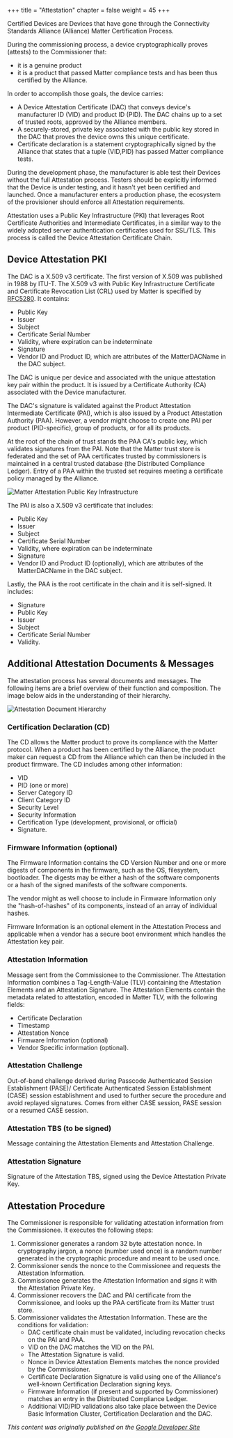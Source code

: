 +++
title = "Attestation"
chapter = false
weight = 45
+++

Certified Devices are Devices that have gone through the Connectivity Standards Alliance (Alliance) Matter Certification Process.

During the commissioning process, a device cryptographically proves (attests) to the Commissioner that:

- it is a genuine product
- it is a product that passed Matter compliance tests and has been thus certified by the Alliance.

In order to accomplish those goals, the device carries:

- A Device Attestation Certificate (DAC) that conveys device's manufacturer ID (VID) and product ID (PID). The DAC chains up to a set of trusted roots, approved by the Alliance members.
- A securely-stored, private key associated with the public key stored in the DAC that proves the device owns this unique certificate.
- Certificate declaration is a statement cryptographically signed by the Alliance that states that a tuple (VID,PID) has passed Matter compliance tests.

During the development phase, the manufacturer is able test their Devices without the full Attestation process. Testers should be explicitly informed that the Device is under testing, and it hasn't yet been certified and launched. Once a manufacturer enters a production phase, the ecosystem of the provisioner should enforce all Attestation requirements.

Attestation uses a Public Key Infrastructure (PKI) that leverages Root Certificate Authorities and Intermediate Certificates, in a similar way to the widely adopted server authentication certificates used for SSL/TLS. This process is called the Device Attestation Certificate Chain.

## Device Attestation PKI

The DAC is a X.509 v3 certificate. The first version of X.509 was published in 1988 by ITU-T. The X.509 v3 with Public Key Infrastructure Certificate and Certificate Revocation List (CRL) used by Matter is specified by [RFC5280](https://datatracker.ietf.org/doc/html/rfc5280). It contains:

- Public Key
- Issuer
- Subject
- Certificate Serial Number
- Validity, where expiration can be indeterminate
- Signature
- Vendor ID and Product ID, which are attributes of the MatterDACName in the DAC subject.

The DAC is unique per device and associated with the unique attestation key pair within the product. It is issued by a Certificate Authority (CA) associated with the Device manufacturer.

The DAC's signature is validated against the Product Attestation Intermediate Certificate (PAI), which is also issued by a Product Attestation Authority (PAA). However, a vendor might choose to create one PAI per product (PID-specific), group of products, or for all its products.

At the root of the chain of trust stands the PAA CA's public key, which validates signatures from the PAI. Note that the Matter trust store is federated and the set of PAA certificates trusted by commissioners is maintained in a central trusted database (the Distributed Compliance Ledger). Entry of a PAA within the trusted set requires meeting a certificate policy managed by the Alliance.

![Matter Attestation Public Key Infrastructure](../../primer-attestation-pki.png)

The PAI is also a X.509 v3 certificate that includes:

- Public Key
- Issuer
- Subject
- Certificate Serial Number
- Validity, where expiration can be indeterminate
- Signature
- Vendor ID and Product ID (optionally), which are attributes of the MatterDACName in the DAC subject.

Lastly, the PAA is the root certificate in the chain and it is self-signed. It includes:

- Signature
- Public Key
- Issuer
- Subject
- Certificate Serial Number
- Validity.

## Additional Attestation Documents & Messages

The attestation process has several documents and messages. The following items are a brief overview of their function and composition. The image below aids in the understanding of their hierarchy.

![Attestation Document Hierarchy](../../primer-attestation-document-hierarchy.png)

### Certification Declaration (CD)

The CD allows the Matter product to prove its compliance with the Matter protocol. When a product has been certified by the Alliance, the product maker can request a CD from the Alliance which can then be included in the product firmware. The CD includes among other information:

- VID
- PID (one or more)
- Server Category ID
- Client Category ID
- Security Level
- Security Information
- Certification Type (development, provisional, or official)
- Signature.

### Firmware Information (optional)

The Firmware Information contains the CD Version Number and one or more digests of components in the firmware, such as the OS, filesystem, bootloader. The digests may be either a hash of the software components or a hash of the signed manifests of the software components.

The vendor might as well choose to include in Firmware Information only the "hash-of-hashes" of its components, instead of an array of individual hashes.

Firmware Information is an optional element in the Attestation Process and applicable when a vendor has a secure boot environment which handles the Attestation key pair.

### Attestation Information

Message sent from the Commissionee to the Commissioner. The Attestation Information combines a Tag-Length-Value (TLV) containing the Attestation Elements and an Attestation Signature. The Attestation Elements contain the metadata related to attestation, encoded in Matter TLV, with the following fields:

- Certificate Declaration
- Timestamp
- Attestation Nonce
- Firmware Information (optional)
- Vendor Specific information (optional).

### Attestation Challenge

Out-of-band challenge derived during Passcode Authenticated Session Establishment (PASE)/ Certificate Authenticated Session Establishment (CASE) session establishment and used to further secure the procedure and avoid replayed signatures. Comes from either CASE session, PASE session or a resumed CASE session.

### Attestation TBS (to be signed)

Message containing the Attestation Elements and Attestation Challenge.

### Attestation Signature

Signature of the Attestation TBS, signed using the Device Attestation Private Key.

## Attestation Procedure

The Commissioner is responsible for validating attestation information from the Commissionee. It executes the following steps:

1. Commissioner generates a random 32 byte attestation nonce. In cryptography jargon, a nonce (number used once) is a random number generated in the cryptographic procedure and meant to be used once.
2. Commissioner sends the nonce to the Commissionee and requests the Attestation Information.
3. Commissionee generates the Attestation Information and signs it with the Attestation Private Key.
4. Commissioner recovers the DAC and PAI certificate from the Commissionee, and looks up the PAA certificate from its Matter trust store.
5. Commissioner validates the Attestation Information. These are the conditions for validation:
    - DAC certificate chain must be validated, including revocation checks on the PAI and PAA.
    - VID on the DAC matches the VID on the PAI.
    - The Attestation Signature is valid.
    - Nonce in Device Attestation Elements matches the nonce provided by the Commissioner.
    - Certificate Declaration Signature is valid using one of the Alliance's well-known Certification Declaration signing keys.
    - Firmware Information (if present and supported by Commissioner) matches an entry in the Distributed Compliance Ledger.
    - Additional VID/PID validations also take place between the Device Basic Information Cluster, Certification Declaration and the DAC.

_This content was originally published on the [Google Developer Site](https://developers.home.google.com/matter/primer)_
